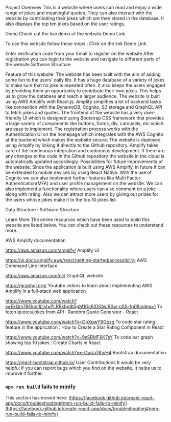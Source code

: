 Project Overview
This is a website where users can read and enjoy a wide range of jokes and meaningful quotes. They can also interact with the website by contributing their jokes which are then stored in the database. It also displays the top ten jokes based on the user ratings.

Demo
Check out the live demo of the website:Demo Link

To use this website follow these steps :
Click on the link Demo Link

Enter verification code from your Email to register on the website
After registration you can login to the website and navigate to different parts of the website
Software Structure 

Feature of this website:
The website has been built with the aim of adding some fun to the users’ daily life. It has a huge database of a variety of jokes to make sure that no joke is repeated often. It also keeps the users engaged by providing them an opportunity to contribute their own jokes. This helps us to grow the database and reach a larger audience. The website is built using AWS Amplify with React.js. Amplify simplifies a lot of backend tasks like connection with the DynamoDB, Cognito, S3 storage and GraphQL API to fetch jokes and quotes. The frontend of the website has a very user-friendly UI which is designed using Bootstrap CSS framework that provides a large variety of components like buttons, forms, div, carousels, etc which are easy to implement. The registration process works with the Authentication UI on the homepage which integrates with the AWS Cognito at the backend which makes the website secure. The website is deployed using Amplify by linking it directly to the Github repository. Amplify takes care of the continuous integration and continuous development. If there are any changes to the code in the Github repository the website in the cloud is automatically updated accordingly. Possibilities for future improvements of the website: Since the application is built using AWS Amplify, in future it can be extended to mobile devices by using React Native. With the use of Cognito we can also implement further features like Multi Factor Authentication(MFA) and user profile management on the website. We can also implement a functionality where users can also comment on a joke along with rating. Also we can attract more users by giving out prizes for the users whose jokes make it to the top 10 jokes list.

Data Structure :
Software Structure 

Learn More
The online resources which have been used to build this website are listed below. You can check out these resources to understand more.

AWS Amplify documentation

https://aws.amazon.com/amplify/
Amplify UI

https://ui.docs.amplify.aws/react/getting-started/accessibility
AWS Command Line Interface

https://aws.amazon.com/cli/
GraphQL website

https://graphql.org/
Youtube videos to learn about implementing AWS Amplify in a full-stack web application

https://www.youtube.com/watch?v=EkQm78ElnoI&list=PLRBkbp6t5gM1Gc6IDS1wIRSw-oSS-fpi1&index=1
To fetch quotes/jokes from API : Random Quote Generator - React

https://www.youtube.com/watch?v=OpXpwY9Gbzg
To code star rating feature in the application : How to Create a Star Rating Component in React

https://www.youtube.com/watch?v=9sSBMF8K7sY
To code bar graph showing top 10 jokes : Create Charts in React

https://www.youtube.com/watch?v=-CwzaTKniH4
Bootstrap documentation

https://react-bootstrap.github.io/
User Contributions
It would be very helpful if you can report bugs which you find on the website. It helps us to improve it further.

### `npm run build` fails to minify

This section has moved here: [https://facebook.github.io/create-react-app/docs/troubleshooting#npm-run-build-fails-to-minify](https://facebook.github.io/create-react-app/docs/troubleshooting#npm-run-build-fails-to-minify)
